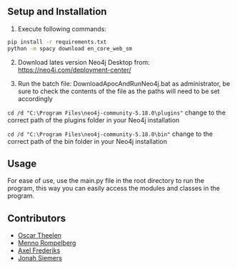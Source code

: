 ## Setup and Installation

1. Execute following commands:

```bash
pip install -r requirements.txt
python -m spacy download en_core_web_sm
```

2. Download lates version Neo4j Desktop from: https://neo4j.com/deployment-center/

3. Run the batch file: DownloadApocAndRunNeo4j.bat as administrator, be sure to check the contents of the file as the paths will need to be set accordingly

`cd /d "C:\Program Files\neo4j-community-5.18.0\plugins"` change to the correct path of the plugins folder in your Neo4j installation

`cd /d "C:\Program Files\neo4j-community-5.18.0\bin"` change to the correct path of the bin folder in your Neo4j installation

## Usage

For ease of use, use the main.py file in the root directory to run the program, this way you can easily access the modules and classes in the program.

## Contributors

- [Oscar Theelen](https://github.com/Ozziehman)
- [Menno Rompelberg](https://github.com/MasterDisaster7)
- [Axel Frederiks](https://github.com/ProgrammerGhostPrK)
- [Jonah Siemers](https://github.com/Doomayy)
